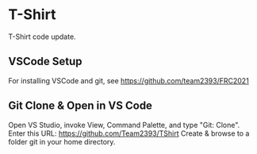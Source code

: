 T-Shirt
=======

T-Shirt code update.

VSCode Setup
------------

For installing VSCode and git, see https://github.com/team2393/FRC2021


Git Clone & Open in VS Code
---------------------------

Open VS Studio, invoke View, Command Palette, and type "Git: Clone".
Enter this URL: https://github.com/Team2393/TShirt
Create & browse to a folder git in your home directory.
